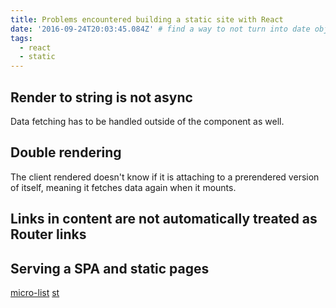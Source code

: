 ```yaml
---
title: Problems encountered building a static site with React
date: '2016-09-24T20:03:45.084Z' # find a way to not turn into date obj
tags:
  - react
  - static
---
```

## Render to string is not async
Data fetching has to be handled outside of the component as well.

## Double rendering
The client rendered doesn't know if it is attaching to a prerendered version
of itself, meaning it fetches data again when it mounts.

## Links in content are not automatically treated as Router links


## Serving a SPA and static pages
[micro-list](https://npmjs.com/micro-list)
[st](https://npmjs.com/st)